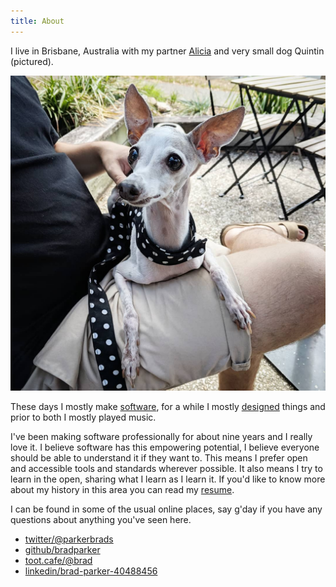 ```yaml
---
title: About
---
```


I live in Brisbane, Australia with my partner [Alicia](https://www.instagram.com/thecorrectalicia/) and very small dog Quintin (pictured).

![Quintin](/assets/images/quintin.jpg)

These days I mostly make [software](/tags/development), for a while I mostly [designed](/tags/design) things and prior to both I mostly played music.

I've been making software professionally for about nine years and I really love it. I believe software has this empowering potential, I believe everyone should be able to understand it if they want to. This means I prefer open and accessible tools and standards wherever possible. It also means I try to learn in the open, sharing what I learn as I learn it. If you'd like to know more about my history in this area you can read my [resume](/resume).

I can be found in some of the usual online places, say g'day if you have any questions about anything you've seen here.

* [twitter/\@parkerbrads](https://mobile.twitter.com/@parkerbrads)
* [github/bradparker](https://github.com/bradparker)
* [toot.cafe/\@brad](https://toot.cafe/@brad)
* [linkedin/brad-parker-40488456](https://www.linkedin.com/in/brad-parker-40488456/)
